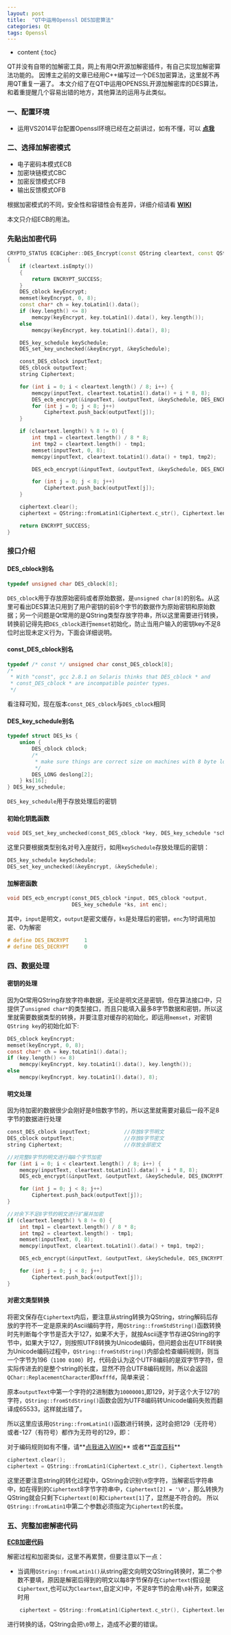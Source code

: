 ```yaml
---
layout: post
title:  "QT中运用Openssl DES加密算法"
categories: Qt
tags: Openssl
---
```


* content
{:toc}

QT并没有自带的加解密工具，网上有用Qt开源加解密插件，有自己实现加解密算法功能的。
因博主之前的文章已经用C++编写过一个DES加密算法，这里就不再用QT重复一遍了。
本文介绍了在QT中运用OPENSSL开源加解密库的DES算法，和着重提醒几个容易出错的地方，其他算法的运用与此类似。





### 一、配置环境
* 运用VS2014平台配置Openssl环境已经在之前讲过，如有不懂，可以
**[点我](http://cheng668.com/2016/12/14/OPENSSL-Develop-Config/)** 

### 二、选择加解密模式
* 电子密码本模式ECB
* 加密块链模式CBC
* 加密反馈模式CFB
* 输出反馈模式OFB

根据加密模式的不同，安全性和容错性会有差异，详细介绍请看
**[WIKI](https://en.wikipedia.org/wiki/Block_cipher_mode_of_operation#Electronic_Codebook_.28ECB.29)** 

本文只介绍ECB的用法。

### 先贴出加密代码

```c++
CRYPTO_STATUS ECBCipher::DES_Encrypt(const QString cleartext, const QString key, QString& ciphertext)
{
	if (cleartext.isEmpty())
	{
		return ENCRYPT_SUCCESS;
	}
	DES_cblock keyEncrypt;
	memset(keyEncrypt, 0, 8);
	const char* ch = key.toLatin1().data();
	if (key.length() <= 8)
		memcpy(keyEncrypt, key.toLatin1().data(), key.length());
	else
		memcpy(keyEncrypt, key.toLatin1().data(), 8);

	DES_key_schedule keySchedule;
	DES_set_key_unchecked(&keyEncrypt, &keySchedule);

	const_DES_cblock inputText;
	DES_cblock outputText;
	string Ciphertext;

	for (int i = 0; i < cleartext.length() / 8; i++) {
		memcpy(inputText, cleartext.toLatin1().data() + i * 8, 8);
		DES_ecb_encrypt(&inputText, &outputText, &keySchedule, DES_ENCRYPT);
		for (int j = 0; j < 8; j++)
			Ciphertext.push_back(outputText[j]);
	}

	if (cleartext.length() % 8 != 0) {
		int tmp1 = cleartext.length() / 8 * 8;
		int tmp2 = cleartext.length() - tmp1;
		memset(inputText, 0, 8);
		memcpy(inputText, cleartext.toLatin1().data() + tmp1, tmp2);

		DES_ecb_encrypt(&inputText, &outputText, &keySchedule, DES_ENCRYPT);

		for (int j = 0; j < 8; j++)
			Ciphertext.push_back(outputText[j]);
	}

	ciphertext.clear();
	ciphertext = QString::fromLatin1(Ciphertext.c_str(), Ciphertext.length());

	return ENCRYPT_SUCCESS;
}
```

### 接口介绍

#### DES_cblock别名

```c
typedef unsigned char DES_cblock[8];
```

`DES_cblock`用于存放原始密码或者原始数据，是`unsigned char[8]`的别名。从这里可看出DES算法只用到了用户密钥的前8个字节的数据作为原始密钥和原始数据；另一个问题是Qt常用的是QString类型存放字符串，所以这里需要进行转换，转换前记得先把`DES_cblock`进行`memset`初始化，防止当用户输入的密钥key不足8位时出现未定义行为，下面会详细说明。

#### const_DES_cblock别名

```c
typedef /* const */ unsigned char const_DES_cblock[8];
/*
 * With "const", gcc 2.8.1 on Solaris thinks that DES_cblock * and
 * const_DES_cblock * are incompatible pointer types.
 */
```

看注释可知，现在版本`const_DES_cblock`与`DES_cblock`相同

#### DES_key_schedule别名

```c
typedef struct DES_ks {
    union {
        DES_cblock cblock;
        /*
         * make sure things are correct size on machines with 8 byte longs
         */
        DES_LONG deslong[2];
    } ks[16];
} DES_key_schedule;
```

`DES_key_schedule`用于存放处理后的密钥

#### 初始化钥匙函数

```c
void DES_set_key_unchecked(const_DES_cblock *key, DES_key_schedule *schedule);
```

这里只要根据类型别名对号入座就行，如用`keySchedule`存放处理后的密钥：

```c
DES_key_schedule keySchedule;
DES_set_key_unchecked(&keyEncrypt, &keySchedule);
```

#### 加解密函数

```c
void DES_ecb_encrypt(const_DES_cblock *input, DES_cblock *output,
                     DES_key_schedule *ks, int enc);
```

其中，`input`是明文，`output`是密文缓存，`ks`是处理后的密钥，`enc`为1时调用加密、0为解密

```c
# define DES_ENCRYPT     1
# define DES_DECRYPT     0
```

### 四、数据处理

#### 密钥的处理

因为Qt常用QString存放字符串数据，无论是明文还是密钥，但在算法接口中，只提供了`unsigned char*`的类型接口，而且只能填入最多8字节数据和密钥，所以这里就需要数据类型的转换，并要注意对缓存的初始化，即运用`memset`，对密钥`QString key`的初始化如下:

```c
DES_cblock keyEncrypt;
memset(keyEncrypt, 0, 8);
const char* ch = key.toLatin1().data();
if (key.length() <= 8)
	memcpy(keyEncrypt, key.toLatin1().data(), key.length());
else
	memcpy(keyEncrypt, key.toLatin1().data(), 8);
```

#### 明文处理

因为待加密的数据很少会刚好是8倍数字节的，所以这里就需要对最后一段不足8字节的数据进行处理

```c++
const_DES_cblock inputText;           //存放8字节明文
DES_cblock outputText;				  //存放8字节密文
string Ciphertext;					  //存放全部密文

//对完整8字节的明文进行每8个字节加密
for (int i = 0; i < cleartext.length() / 8; i++) {
	memcpy(inputText, cleartext.toLatin1().data() + i * 8, 8);
	DES_ecb_encrypt(&inputText, &outputText, &keySchedule, DES_ENCRYPT);

	for (int j = 0; j < 8; j++)
		Ciphertext.push_back(outputText[j]);
}

//对余下不足8字节的明文进行扩展并加密
if (cleartext.length() % 8 != 0) {
	int tmp1 = cleartext.length() / 8 * 8;
	int tmp2 = cleartext.length() - tmp1;
	memset(inputText, 0, 8);
	memcpy(inputText, cleartext.toLatin1().data() + tmp1, tmp2);

	DES_ecb_encrypt(&inputText, &outputText, &keySchedule, DES_ENCRYPT);

	for (int j = 0; j < 8; j++)
		Ciphertext.push_back(outputText[j]);
}
```

#### 对密文类型转换

将密文保存在`Ciphertext`内后，要注意从string转换为QString，string解码后存放的字符不一定是原来的Ascii编码字符，用`QString::fromStdString()`函数转换时先判断每个字节是否大于127，如果不大于，就按Ascii逐字节存进QString的字节中，如果大于127，则按照UTF8转换为Unicode编码，但问题会出在UTF8转换为Unicode编码过程中，`QString::fromStdString()`内部会检查编码规则，则当一个字节为196（`1100 0100`）时，代码会认为这个UTF8编码的是双字节字符，但实际传进去的是整个string的长度，显然不符合UTF8编码规则，所以会返回`QChar::ReplacementCharacter`即`0xfffd`，简单来说：

原本`outputText`中第一个字符的2进制数为`10000001`,即129，对于这个大于127的字符，`QString::fromStdString()`函数会因为UTF8编码转Unicode编码失败而翻译成65533，这样就出错了。

所以这里应该用`QString::fromLatin1()`函数进行转换，这时会把129（无符号）或者-127（有符号）都作为无符号的129，即：

对于编码规则如有不懂，请**[点我进入WIKI](https://en.wikipedia.org/wiki/UTF-8)** 或者**[百度百科](http://baike.baidu.com/link?url=cq7K5TZZ_s0bp9YohoJ14e-QVzTL06fa-AUHSLxpx4x2EpoYJUIWk9JgYJEhbAkcQMyZBVyuh9Qz9y4LsQKB_K)**

```c
ciphertext.clear();
ciphertext = QString::fromLatin1(Ciphertext.c_str(), Ciphertext.length());
```

这里还要注意string的转化过程中，QString会识别`\0`空字符，当解密后字符串中，如在得到的`Ciphertext`8字节字符串中，`Ciphertext[2] = '\0'`，那么转换为QString就会只剩下`Ciphertext[0]`和`Ciphertext[1]`了，显然是不符合的。
所以`QString::fromLatin1`中第二个参数必须指定为`Ciphertext`的长度。

### 五、完整加密解密代码

**[ECB加密代码](https://github.com/cheng668/QT-SQLiteStudio/blob/master/ecbcipher.cpp)** 

解密过程和加密类似，这里不再累赘，但要注意以下一点：
* 当调用`QString::fromLatin1()`从string密文向明文QString转换时，第二个参数不要填，原因是解密后得到的明文以每8字节保存在`Ciphertext`(假设是`Ciphertext`,也可以为`Cleartext`,自定义)中，不足8字节的会用`\0`补齐，如果这时用

```c
	ciphertext = QString::fromLatin1(Ciphertext.c_str(), Ciphertext.length());
```

进行转换的话，QString会把`\0`带上，造成不必要的错误。
